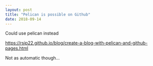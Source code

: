 ```yaml
---
layout: post
title: "Pelican is possible on Github"
date: 2018-09-14
---
```

Could use pelican instead

https://rsip22.github.io/blog/create-a-blog-with-pelican-and-github-pages.html

Not as automatic though...
